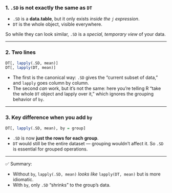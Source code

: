 ### 1. `.SD` is not exactly the same as `DT`

- `.SD` is a **data.table**, but it only exists _inside the `j` expression_.
- `DT` is the whole object, visible everywhere.

So while they can look similar, `.SD` is a _special, temporary view_ of your data.

---

### 2. Two lines

```r
DT[, lapply(.SD, mean)]
DT[, lapply(DT, mean)]
```

- The first is the canonical way: `.SD` gives the “current subset of data,” and `lapply` goes column by column.
- The second _can_ work, but it’s not the same: here you’re telling R “take the whole `DT` object and lapply over it,” which ignores the grouping behavior of `by`.

---

### 3. Key difference when you add `by`

```r
DT[, lapply(.SD, mean), by = group]
```

- `.SD` is now **just the rows for each group**.
- `DT` would still be the entire dataset — grouping wouldn’t affect it.
So `.SD` is essential for grouped operations.

---

✅ Summary:
- Without `by`, `lapply(.SD, mean)` _looks like_ `lapply(DT, mean)` but is more idiomatic.
- With `by`, only `.SD` “shrinks” to the group’s data.
